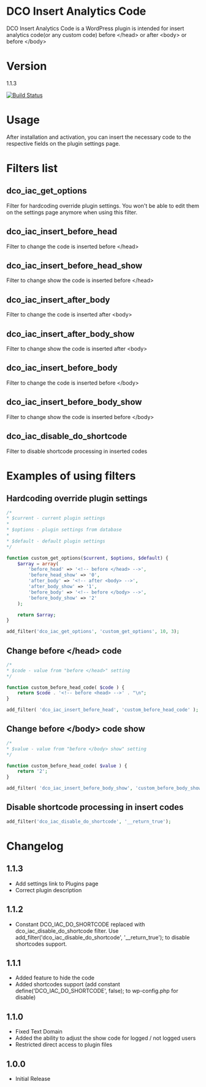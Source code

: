 # DCO Insert Analytics Code

DCO Insert Analytics Code is a WordPress plugin is intended for insert analytics code(or any custom code) before &lt;/head&gt; or after &lt;body&gt; or before &lt;/body&gt;

# Version
1.1.3

[![Build Status](https://travis-ci.org/yadenis/DCO-Insert-Analytics-Code.svg?branch=master)](https://travis-ci.org/yadenis/DCO-Insert-Analytics-Code)

# Usage
After installation and activation, you can insert the necessary code to the respective fields on the plugin settings page.

# Filters list
## dco_iac_get_options
Filter for hardcoding override plugin settings. You won't be able to edit them on the settings page anymore when using this filter.
## dco_iac_insert_before_head
Filter to change the code is inserted before &lt;/head&gt;
## dco_iac_insert_before_head_show
Filter to change show the code is inserted before &lt;/head&gt;
## dco_iac_insert_after_body
Filter to change the code is inserted after &lt;body&gt;
## dco_iac_insert_after_body_show
Filter to change show the code is inserted after &lt;body&gt;
## dco_iac_insert_before_body
Filter to change the code is inserted before &lt;/body&gt;
## dco_iac_insert_before_body_show
Filter to change show the code is inserted before &lt;/body&gt;
## dco_iac_disable_do_shortcode
Filter to disable shortcode processing in inserted codes

# Examples of using filters
## Hardcoding override plugin settings
```php
/*
* $current - current plugin settings
*
* $options - plugin settings from database
*
* $default - default plugin settings
*/

function custom_get_options($current, $options, $default) {
    $array = array(
        'before_head' => '<!-- before </head> -->',
        'before_head_show' => '0',
        'after_body' => '<!-- after <body> -->',
        'after_body_show' => '1',
        'before_body' => '<!-- before </body> -->',
        'before_body_show' => '2'
    );

    return $array;
}

add_filter('dco_iac_get_options', 'custom_get_options', 10, 3);
```

## Change before &lt;/head&gt; code
```php
/*
* $code - value from "before </head>" setting
*/

function custom_before_head_code( $code ) {
    return $code . '<!-- before <head> -->' . "\n";
}

add_filter( 'dco_iac_insert_before_head', 'custom_before_head_code' );
```

## Change before &lt;/body&gt; code show
```php
/*
* $value - value from "before </body> show" setting
*/

function custom_before_head_code( $value ) {
    return '2';
}

add_filter( 'dco_iac_insert_before_body_show', 'custom_before_body_show' );
```

## Disable shortcode processing in insert codes
```php
add_filter('dco_iac_disable_do_shortcode', '__return_true');
```

# Changelog
## 1.1.3
- Add settings link to Plugins page
- Correct plugin description

## 1.1.2
- Constant DCO_IAC_DO_SHORTCODE replaced with dco_iac_disable_do_shortcode filter. Use add_filter('dco_iac_disable_do_shortcode', '__return_true'); to disable shortcodes support.

## 1.1.1
- Added feature to hide the code
- Added shortcodes support (add constant define('DCO_IAC_DO_SHORTCODE', false); to wp-config.php for disable)

## 1.1.0
- Fixed Text Domain
- Added the ability to adjust the show code for logged / not logged users
- Restricted direct access to plugin files

## 1.0.0
- Initial Release